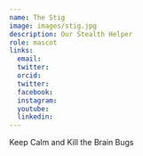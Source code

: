 ```yaml
---
name: The Stig
image: images/stig.jpg
description: Our Stealth Helper
role: mascot
links:
  email:
  twitter:
  orcid:
  twitter:
  facebook:
  instagram:
  youtube:
  linkedin:
---
```


Keep Calm and Kill the Brain Bugs
